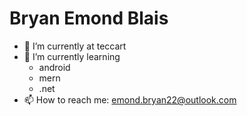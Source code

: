 <h1>Bryan Emond Blais</h1>

- 🔭 I’m currently at teccart
- 🌱 I’m currently learning 
   - android
   - mern
   - .net
- 📫 How to reach me: <a href="mailto:emond.bryan22@outlook.com">emond.bryan22@outlook.com</a>

<!--
**BryanEmond/BryanEmond** is a ✨ _special_ ✨ repository because its `README.md` (this file) appears on your GitHub profile.

- 🔭 I’m currently studying
- 🌱 I’m currently learning android,mern
- 📫 How to reach me:m
- ⚡ Fun fact: ...
-->

